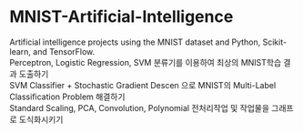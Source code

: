 # MNIST-Artificial-Intelligence
Artificial intelligence projects using the MNIST dataset and Python, Scikit-learn, and TensorFlow.<br>
Perceptron, Logistic Regression, SVM 분류기를 이용하여 최상의 MNIST학습 결과 도출하기<br>
SVM Classifier + Stochastic Gradient Descen 으로 MNIST의 Multi-Label Classification Problem 해결하기<br>
Standard Scaling, PCA, Convolution, Polynomial 전처리작업 및 작업물을 그래프로 도식화시키기<br>
